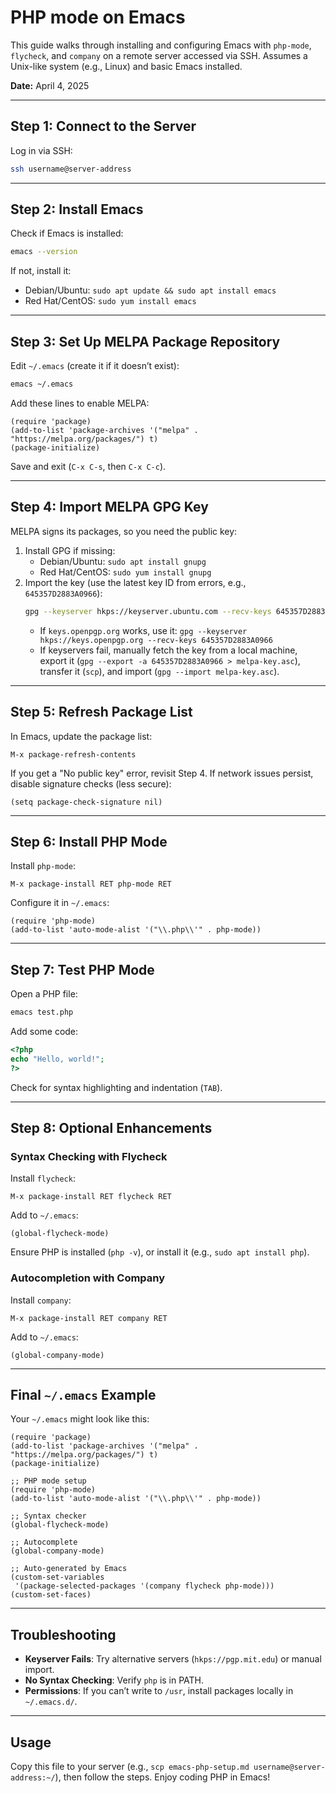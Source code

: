 # PHP mode on Emacs

This guide walks through installing and configuring Emacs with `php-mode`, `flycheck`, and `company` on a remote server accessed via SSH. Assumes a Unix-like system (e.g., Linux) and basic Emacs installed.

**Date:** April 4, 2025

---

## Step 1: Connect to the Server
Log in via SSH:
```bash
ssh username@server-address
```

---

## Step 2: Install Emacs
Check if Emacs is installed:
```bash
emacs --version
```
If not, install it:
- Debian/Ubuntu: `sudo apt update && sudo apt install emacs`
- Red Hat/CentOS: `sudo yum install emacs`

---

## Step 3: Set Up MELPA Package Repository
Edit `~/.emacs` (create it if it doesn’t exist):
```bash
emacs ~/.emacs
```
Add these lines to enable MELPA:
```elisp
(require 'package)
(add-to-list 'package-archives '("melpa" . "https://melpa.org/packages/") t)
(package-initialize)
```
Save and exit (`C-x C-s`, then `C-x C-c`).

---

## Step 4: Import MELPA GPG Key
MELPA signs its packages, so you need the public key:
1. Install GPG if missing:
   - Debian/Ubuntu: `sudo apt install gnupg`
   - Red Hat/CentOS: `sudo yum install gnupg`
2. Import the key (use the latest key ID from errors, e.g., `645357D2883A0966`):
   ```bash
   gpg --keyserver hkps://keyserver.ubuntu.com --recv-keys 645357D2883A0966
   ```
   - If `keys.openpgp.org` works, use it: `gpg --keyserver hkps://keys.openpgp.org --recv-keys 645357D2883A0966`
   - If keyservers fail, manually fetch the key from a local machine, export it (`gpg --export -a 645357D2883A0966 > melpa-key.asc`), transfer it (`scp`), and import (`gpg --import melpa-key.asc`).

---

## Step 5: Refresh Package List
In Emacs, update the package list:
```
M-x package-refresh-contents
```
If you get a "No public key" error, revisit Step 4. If network issues persist, disable signature checks (less secure):
```elisp
(setq package-check-signature nil)
```

---

## Step 6: Install PHP Mode
Install `php-mode`:
```
M-x package-install RET php-mode RET
```
Configure it in `~/.emacs`:
```elisp
(require 'php-mode)
(add-to-list 'auto-mode-alist '("\\.php\\'" . php-mode))
```

---

## Step 7: Test PHP Mode
Open a PHP file:
```bash
emacs test.php
```
Add some code:
```php
<?php
echo "Hello, world!";
?>
```
Check for syntax highlighting and indentation (`TAB`).

---

## Step 8: Optional Enhancements
### Syntax Checking with Flycheck
Install `flycheck`:
```
M-x package-install RET flycheck RET
```
Add to `~/.emacs`:
```elisp
(global-flycheck-mode)
```
Ensure PHP is installed (`php -v`), or install it (e.g., `sudo apt install php`).

### Autocompletion with Company
Install `company`:
```
M-x package-install RET company RET
```
Add to `~/.emacs`:
```elisp
(global-company-mode)
```

---

## Final `~/.emacs` Example
Your `~/.emacs` might look like this:
```elisp
(require 'package)
(add-to-list 'package-archives '("melpa" . "https://melpa.org/packages/") t)
(package-initialize)

;; PHP mode setup
(require 'php-mode)
(add-to-list 'auto-mode-alist '("\\.php\\'" . php-mode))

;; Syntax checker
(global-flycheck-mode)

;; Autocomplete
(global-company-mode)

;; Auto-generated by Emacs
(custom-set-variables
 '(package-selected-packages '(company flycheck php-mode)))
(custom-set-faces)
```

---

## Troubleshooting
- **Keyserver Fails**: Try alternative servers (`hkps://pgp.mit.edu`) or manual import.
- **No Syntax Checking**: Verify `php` is in PATH.
- **Permissions**: If you can’t write to `/usr`, install packages locally in `~/.emacs.d/`.

---

## Usage
Copy this file to your server (e.g., `scp emacs-php-setup.md username@server-address:~/`), then follow the steps. Enjoy coding PHP in Emacs!
